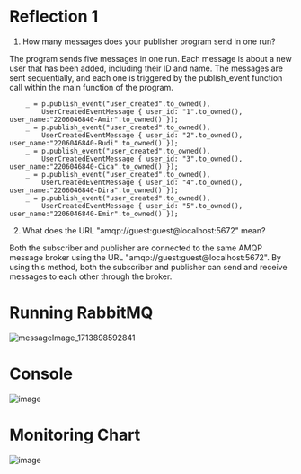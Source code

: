 # Reflection 1

1. How many messages does your publisher program send in one run?

The program sends five messages in one run. Each message is about a new user that has been added, including their ID and name. The messages are sent sequentially, and each one is triggered by the publish_event function call within the main function of the program.
```
    _ = p.publish_event("user_created".to_owned(),
        UserCreatedEventMessage { user_id: "1".to_owned(), user_name:"2206046840-Amir".to_owned() });
    _ = p.publish_event("user_created".to_owned(),
        UserCreatedEventMessage { user_id: "2".to_owned(), user_name:"2206046840-Budi".to_owned() });
    _ = p.publish_event("user_created".to_owned(),
        UserCreatedEventMessage { user_id: "3".to_owned(), user_name:"2206046840-Cica".to_owned() });
    _ = p.publish_event("user_created".to_owned(),
        UserCreatedEventMessage { user_id: "4".to_owned(), user_name:"2206046840-Dira".to_owned() });
    _ = p.publish_event("user_created".to_owned(),
        UserCreatedEventMessage { user_id: "5".to_owned(), user_name:"2206046840-Emir".to_owned() });
```

2. What does the URL "amqp://guest:guest@localhost:5672" mean?

Both the subscriber and publisher are connected to the same AMQP message broker using the URL "amqp://guest:guest@localhost:5672". By using this method, both the subscriber and publisher can send and receive messages to each other through the broker.

# Running RabbitMQ 

![messageImage_1713898592841](https://github.com/tvadhisti/module8-publisher/assets/127074983/e50f6307-833c-408b-8ab4-b49bdbe82d22)

# Console
![image](https://github.com/tvadhisti/module8-publisher/assets/127074983/8a478bc2-b790-4ec6-91ae-cad195f3039e)

# Monitoring Chart
![image](https://github.com/tvadhisti/module8-publisher/assets/127074983/5771abdd-ff8d-4f19-80fe-74798ff84fbb)


